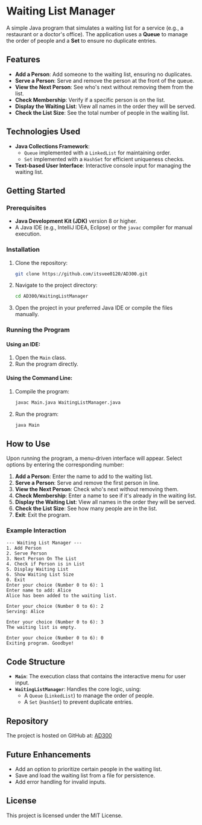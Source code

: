 
# Waiting List Manager

A simple Java program that simulates a waiting list for a service (e.g., a restaurant or a doctor's office). The application uses a **Queue** to manage the order of people and a **Set** to ensure no duplicate entries.

## Features

- **Add a Person**: Add someone to the waiting list, ensuring no duplicates.
- **Serve a Person**: Serve and remove the person at the front of the queue.
- **View the Next Person**: See who's next without removing them from the list.
- **Check Membership**: Verify if a specific person is on the list.
- **Display the Waiting List**: View all names in the order they will be served.
- **Check the List Size**: See the total number of people in the waiting list.

## Technologies Used

- **Java Collections Framework**:
    - `Queue` implemented with a `LinkedList` for maintaining order.
    - `Set` implemented with a `HashSet` for efficient uniqueness checks.
- **Text-based User Interface**: Interactive console input for managing the waiting list.

## Getting Started

### Prerequisites

- **Java Development Kit (JDK)** version 8 or higher.
- A Java IDE (e.g., IntelliJ IDEA, Eclipse) or the `javac` compiler for manual execution.

### Installation

1. Clone the repository:
   ```bash
   git clone https://github.com/itsvee0120/AD300.git
   ```
2. Navigate to the project directory:
   ```bash
   cd AD300/WaitingListManager
   ```

3. Open the project in your preferred Java IDE or compile the files manually.

### Running the Program

#### Using an IDE:
1. Open the `Main` class.
2. Run the program directly.

#### Using the Command Line:
1. Compile the program:
   ```bash
   javac Main.java WaitingListManager.java
   ```
2. Run the program:
   ```bash
   java Main
   ```

## How to Use

Upon running the program, a menu-driven interface will appear. Select options by entering the corresponding number:

1. **Add a Person**: Enter the name to add to the waiting list.
2. **Serve a Person**: Serve and remove the first person in line.
3. **View the Next Person**: Check who's next without removing them.
4. **Check Membership**: Enter a name to see if it's already in the waiting list.
5. **Display the Waiting List**: View all names in the order they will be served.
6. **Check the List Size**: See how many people are in the list.
7. **Exit**: Exit the program.

### Example Interaction

```plaintext
--- Waiting List Manager ---
1. Add Person
2. Serve Person
3. Next Person On The List
4. Check if Person is in List
5. Display Waiting List
6. Show Waiting List Size
0. Exit
Enter your choice (Number 0 to 6): 1
Enter name to add: Alice
Alice has been added to the waiting list.

Enter your choice (Number 0 to 6): 2
Serving: Alice

Enter your choice (Number 0 to 6): 3
The waiting list is empty.

Enter your choice (Number 0 to 6): 0
Exiting program. Goodbye!
```

## Code Structure

- **`Main`**: The execution class that contains the interactive menu for user input.
- **`WaitingListManager`**: Handles the core logic, using:
    - A `Queue` (`LinkedList`) to manage the order of people.
    - A `Set` (`HashSet`) to prevent duplicate entries.

## Repository

The project is hosted on GitHub at: [AD300](https://github.com/itsvee0120/AD300.git)

## Future Enhancements

- Add an option to prioritize certain people in the waiting list.
- Save and load the waiting list from a file for persistence.
- Add error handling for invalid inputs.

## License

This project is licensed under the MIT License.

